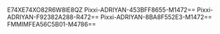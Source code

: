 

E74XE74XO82R6W8IE8QZ
Pixxi-ADRIYAN-453BFF8655-M1472==
Pixxi-ADRIYAN-F92382A288-R472==
Pixxi-ADRIYAN-8BA8F552E3-M1472==
FMMIMFEA56C5B01-M4786==
